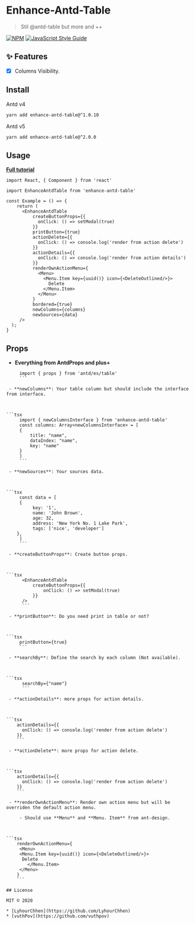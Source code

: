 # Enhance-Antd-Table 

> Stil @antd-table but more and ++

[![NPM](https://img.shields.io/npm/v/enhance-antd-table.svg)](https://www.npmjs.com/package/enhance-antd-table) [![JavaScript Style Guide](https://img.shields.io/badge/code_style-standard-brightgreen.svg)](https://standardjs.com)

## ✨ Features

*   [x] Columns Visibility.

## Install

Antd v4

```bash
yarn add enhance-antd-table@^1.0.10
```

Antd v5

```bash
yarn add enhance-antd-table@^2.0.0
```

## Usage

**[Full tutorial](https://github.com/LyhourChhen/enhance-antd-table/blob/master/example/src/App.tsx)**

```tsx
import React, { Component } from 'react'

import EnhanceAntdTable from 'enhance-antd-table'

const Example = () => {
    return (
      <EnhanceAntdTable
          createButtonProps={{
            onClick: () => setModal(true)
          }}
          printButton={true}
          actionDelete={{
            onClick: () => console.log('render from action delete')
          }}
          actionDetails={{
            onClick: () => console.log('render from action details')
          }}
          renderOwnActionMenu={
            <Menu>
              <Menu.Item key={uuid()} icon={<DeleteOutlined/>}>
                Delete
              </Menu.Item>
            </Menu>
          }
          bordered={true}
          newColumns={columns}
          newSources={data}
     />
  );
}
```

## Props

 - **Everything from AntdProps and plus+**

	 

```tsx
	 import { props } from 'antd/es/table'
	 ```

 - **newColumns**: Your table column but should include the interface from interface.

	 

```tsx
	 import { newColumnsInterface } from 'enhance-antd-table'
	 const columns: Array<newColumnsInterface> = [
	 {
		 title: "name",
		 dataIndex: "name",
		 key: "name"
	 }
	 ]
	 ```

 - **newSources**: Your sources data.

	 

```tsx
	 const data = [
	 {
		  key: '1',
		  name: 'John Brown',
		  age: 32,
		  address: 'New York No. 1 Lake Park',
		  tags: ['nice', 'developer']
	},
	 ]
	 ```

 - **createButtonProps**: Create button props.

	  

```tsx
	  <EnhanceAntdTable
		  createButtonProps={{
			  onClick: () => setModal(true)
		  }}
	  />
	  ```

 - **printButton**: Do you need print in table or not?

	 

```tsx
	 printButton={true}
	 ```

 - **searchBy**: Define the search by each column (Not available).

	  

```tsx
	  searchBy={"name"}
	  ```

 - **actionDetails**: more props for action details.

	

```tsx
	actionDetails={{
	  onClick: () => console.log('render from action delete')
	}}
	```

 - **actionDelete**: more props for action delete.

	

```tsx
	actionDetails={{
	  onClick: () => console.log('render from action delete')
	}}
	```

 - **renderOwnActionMenu**: Render own action menu but will be overriden the default action menu.

	 - Should use **Menu** and **Menu. Item** from ant-design.

	

```tsx
	renderOwnActionMenu={
	 <Menu>
	 <Menu.Item key={uuid()} icon={<DeleteOutlined/>}>
	  Delete
	    </Menu.Item>
	 </Menu>
	}
	```

## License

MIT © 2020 

* [LyhourChhen](https://github.com/LyhourChhen)
* [vuthPov](https://github.com/vuthpov)
